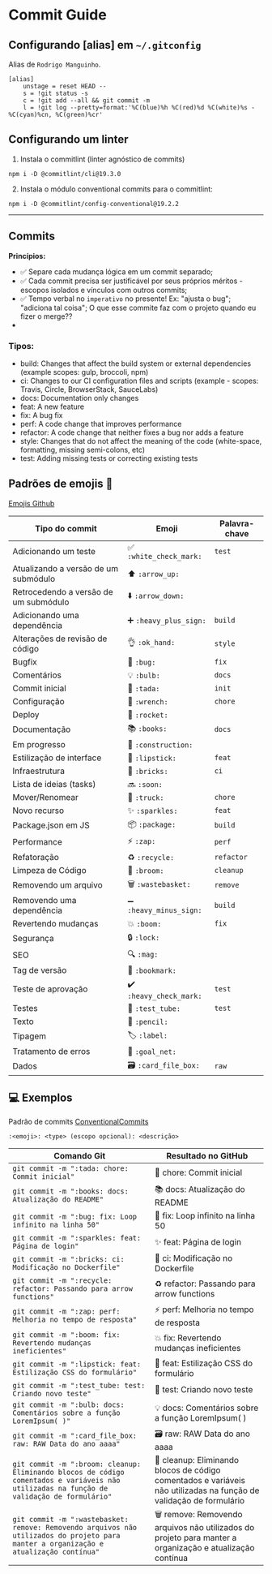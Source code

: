 # Commit Guide

## Configurando [alias] em `~/.gitconfig`
Alias de `Rodrigo Manguinho`.
```
[alias]
	unstage = reset HEAD --
	s = !git status -s 
	c = !git add --all && git commit -m 
	l = !git log --pretty=format:'%C(blue)%h %C(red)%d %C(white)%s - %C(cyan)%cn, %C(green)%cr'
```
## Configurando um linter

1. Instala o commitlint (linter agnóstico de commits)
```shell
npm i -D @commitlint/cli@19.3.0
```
2. Instala o módulo conventional commits para o commitlint:
```shell
npm i -D @commitlint/config-conventional@19.2.2
```
---
## Commits
__Princípios:__

- ✅ Separe cada mudança lógica em um commit separado;
- ✅ Cada commit precisa ser justificável por seus próprios méritos - escopos isolados e vínculos com outros commits;
- ✅ Tempo verbal no `imperativo` no presente! Ex: "ajusta o bug"; "adiciona tal coisa"; O que esse commite faz com o projeto quando eu fizer o merge??
- 

### Tipos:

- build: Changes that affect the build system or external dependencies (example scopes: gulp, broccoli, npm)
- ci: Changes to our CI configuration files and scripts (example - scopes: Travis, Circle, BrowserStack, SauceLabs)
- docs: Documentation only changes
- feat: A new feature
- fix: A bug fix
- perf: A code change that improves performance
- refactor: A code change that neither fixes a bug nor adds a feature
- style: Changes that do not affect the meaning of the code (white-space, formatting, missing semi-colons, etc)
- test: Adding missing tests or correcting existing tests

## Padrões de emojis 💈
[Emojis Github](https://gist.github.com/rxaviers/7360908?permalink_comment_id=5056224)

| Tipo do commit | Emoji | Palavra-chave |
| --- | --- | --- |
| Adicionando um teste | ✅ `:white_check_mark:` | `test` |
| Atualizando a versão de um submódulo | ⬆️ `:arrow_up:` |     |
| Retrocedendo a versão de um submódulo | ⬇️ `:arrow_down:` |     |
| Adicionando uma dependência | ➕ `:heavy_plus_sign:` | `build` |
| Alterações de revisão de código | 👌 `:ok_hand:` | `style` |
| Bugfix | 🐛 `:bug:` | `fix` |
| Comentários | 💡 `:bulb:` | `docs` |
| Commit inicial | 🎉 `:tada:` | `init` |
| Configuração | 🔧 `:wrench:` | `chore` |
| Deploy | 🚀 `:rocket:` |     |
| Documentação | 📚 `:books:` | `docs` |
| Em progresso | 🚧 `:construction:` |     |
| Estilização de interface | 💄 `:lipstick:` | `feat` |
| Infraestrutura | 🧱 `:bricks:` | `ci` |
| Lista de ideias (tasks) | 🔜 `:soon:` |     |
| Mover/Renomear | 🚚 `:truck:` | `chore` |
| Novo recurso | ✨ `:sparkles:` | `feat` |
| Package.json em JS | 📦 `:package:` | `build` |
| Performance | ⚡ `:zap:` | `perf` |
| Refatoração | ♻️ `:recycle:` | `refactor` |
| Limpeza de Código | 🧹 `:broom:` | `cleanup` |
| Removendo um arquivo | 🗑️ `:wastebasket:` | `remove` |
| Removendo uma dependência | ➖ `:heavy_minus_sign:` | `build` |
| Revertendo mudanças | 💥 `:boom:` | `fix` |
| Segurança | 🔒️ `:lock:` |     |
| SEO | 🔍️ `:mag:` |     |
| Tag de versão | 🔖 `:bookmark:` |     |
| Teste de aprovação | ✔️ `:heavy_check_mark:` | `test` |
| Testes | 🧪 `:test_tube:` | `test` |
| Texto | 📝 `:pencil:` |     |
| Tipagem | 🏷️ `:label:` |     |
| Tratamento de erros | 🥅 `:goal_net:` |     |
| Dados | 🗃️ `:card_file_box:` | `raw` |

## 💻 Exemplos
Padrão de commits [ConventionalCommits](https://www.conventionalcommits.org/en/v1.0.0/)

`:<emoji>: <type> (escopo opcional): <descrição>`

| Comando Git | Resultado no GitHub |
| --- | --- |
| `git commit -m ":tada: chore: Commit inicial"` | 🎉 chore: Commit inicial |
| `git commit -m ":books: docs: Atualização do README"` | 📚 docs: Atualização do README |
| `git commit -m ":bug: fix: Loop infinito na linha 50"` | 🐛 fix: Loop infinito na linha 50 |
| `git commit -m ":sparkles: feat: Página de login"` | ✨ feat: Página de login |
| `git commit -m ":bricks: ci: Modificação no Dockerfile"` | 🧱 ci: Modificação no Dockerfile |
| `git commit -m ":recycle: refactor: Passando para arrow functions"` | ♻️ refactor: Passando para arrow functions |
| `git commit -m ":zap: perf: Melhoria no tempo de resposta"` | ⚡ perf: Melhoria no tempo de resposta |
| `git commit -m ":boom: fix: Revertendo mudanças ineficientes"` | 💥 fix: Revertendo mudanças ineficientes |
| `git commit -m ":lipstick: feat: Estilização CSS do formulário"` | 💄 feat: Estilização CSS do formulário |
| `git commit -m ":test_tube: test: Criando novo teste"` | 🧪 test: Criando novo teste |
| `git commit -m ":bulb: docs: Comentários sobre a função LoremIpsum( )"` | 💡 docs: Comentários sobre a função LoremIpsum( ) |
| `git commit -m ":card_file_box: raw: RAW Data do ano aaaa"` | 🗃️ raw: RAW Data do ano aaaa |
| `git commit -m ":broom: cleanup: Eliminando blocos de código comentados e variáveis não utilizadas na função de validação de formulário"` | 🧹 cleanup: Eliminando blocos de código comentados e variáveis não utilizadas na função de validação de formulário |
| `git commit -m ":wastebasket: remove: Removendo arquivos não utilizados do projeto para manter a organização e atualização contínua"` | 🗑️ remove: Removendo arquivos não utilizados do projeto para manter a organização e atualização contínua |